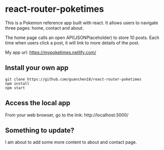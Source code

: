 # react-router-poketimes 
This is a Pokemon reference app built with react. It allows users to navigate three pages: home, contact and about.

The home page calls an open API(JSONPlaceholder) to store 10 posts. Each time when users click a post, it will link to more details of the post.

My app url: https://mypoketimes.netlify.com/ 

## Install your own app
```
git clone https://github.com/guanchen18/react-router-poketimes
npm install
npm start
```

## Access the local app
From your web browser, go to the link: http://localhost:3000/

## Something to update?
I am about to add some more content to about and contact page.
